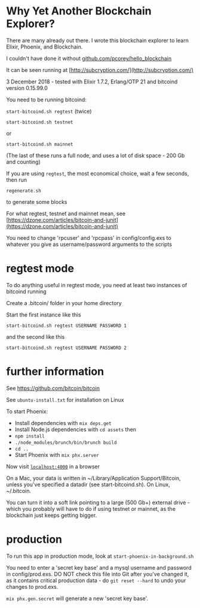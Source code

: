 # Why Yet Another Blockchain Explorer?

There are many already out there. I wrote this blockchain
explorer to learn Elixir, Phoenix, and Blockchain.

I couldn't have done it without [github.com/pcorey/hello_blockchain](https://github.com/pcorey/hello_blockchain)

It can be seen running at [http://subcryption.com/](http://subcryption.com/)

3 December 2018 - tested with Elixir 1.7.2, Erlang/OTP 21 and bitcoind version 0.15.99.0

You need to be running bitcoind:

`start-bitcoind.sh regtest` (twice)

`start-bitcoind.sh testnet`

or

`start-bitcoind.sh mainnet`

(The last of these runs a full node, and uses a lot of disk space - 200 Gb and counting)

If you are using `regtest`, the most economical choice, wait a few seconds, then run

`regenerate.sh`

to generate some blocks

For what regtest, testnet and mainnet mean, see
[https://dzone.com/articles/bitcoin-and-junit](https://dzone.com/articles/bitcoin-and-junit)

You need to change 'rpcuser' and 'rpcpass' in config/config.exs to whatever you give as username/password arguments to the scripts

# regtest mode

To do anything useful in regtest mode, you need at least two instances of bitcoind running

Create a .bitcoin/ folder in your home directory

Start the first instance like this

`start-bitcoind.sh regtest USERNAME PASSWORD 1`

and the second like this

`start-bitcoind.sh regtest USERNAME PASSWORD 2`

# further information

See https://github.com/bitcoin/bitcoin

See `ubuntu-install.txt` for installation on Linux

To start Phoenix:

  * Install dependencies with `mix deps.get`
  * Install Node.js dependencies with `cd assets` then
  * `npm install`
  * `./node_modules/brunch/bin/brunch build`
  * `cd ..`
  * Start Phoenix with `mix phx.server`

Now visit [`localhost:4000`](http://localhost:4000) in a browser

On a Mac, your data is written in ~/Library/Application Support/Bitcoin,
unless you've specified a datadir (see start-bitcoind.sh). On Linux, ~/.bitcoin.

You can turn it into a soft link pointing to a large (500 Gb+) external
drive - which you probably will have to do if using testnet or mainnet,
as the blockchain just keeps getting bigger.

# production

To run this app in production mode, look at `start-phoenix-in-background.sh`

You need to enter a 'secret key base' and a mysql username and password in config/prod.exs. DO NOT
check this file into Git after you've changed it, as it contains critical production data -
do `git reset --hard` to undo your changes to prod.exs.

`mix phx.gen.secret` will generate a new 'secret key base'.
